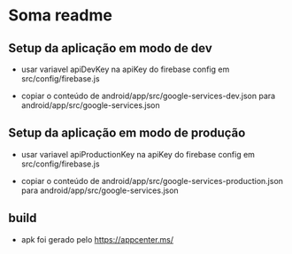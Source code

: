 # Soma readme

## Setup da aplicação em modo de dev

* usar variavel apiDevKey na apiKey do firebase config em src/config/firebase.js

* copiar o conteúdo de android/app/src/google-services-dev.json para android/app/src/google-services.json

## Setup da aplicação em modo de produção

* usar variavel apiProductionKey na apiKey do firebase config em src/config/firebase.js

* copiar o conteúdo de android/app/src/google-services-production.json para android/app/src/google-services.json

## build

* apk foi gerado pelo https://appcenter.ms/